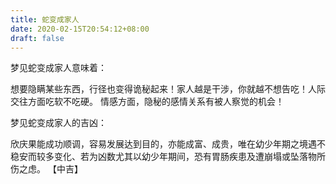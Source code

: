 ```yaml
---
title: 蛇变成家人
date: 2020-02-15T20:54:12+08:00
draft: false
---
```


梦见蛇变成家人意味着：



想要隐瞒某些东西，行径也变得诡秘起来！家人越是干涉，你就越不想告吃！人际交往方面吃软不吃硬。
情感方面，隐秘的感情关系有被人察觉的机会！



梦见蛇变成家人的吉凶：



欣庆果能成功顺调，容易发展达到目的，亦能成富、成贵，唯在幼少年期之境遇不稳安而较多变化、若为凶数尤其以幼少年期间，恐有胃肠疾患及遭崩塌或坠落物所伤之虑。
【中吉】